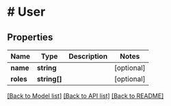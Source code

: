 # # User

## Properties

Name | Type | Description | Notes
------------ | ------------- | ------------- | -------------
**name** | **string** |  | [optional]
**roles** | **string[]** |  | [optional]

[[Back to Model list]](../../README.md#models) [[Back to API list]](../../README.md#endpoints) [[Back to README]](../../README.md)
